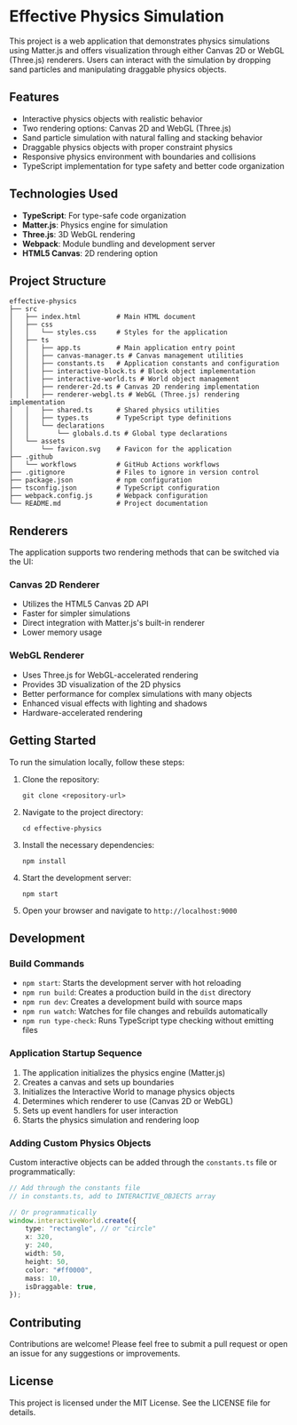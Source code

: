 # Effective Physics Simulation

This project is a web application that demonstrates physics simulations using Matter.js and offers visualization through either Canvas 2D or WebGL (Three.js) renderers. Users can interact with the simulation by dropping sand particles and manipulating draggable physics objects.

## Features

- Interactive physics objects with realistic behavior
- Two rendering options: Canvas 2D and WebGL (Three.js)
- Sand particle simulation with natural falling and stacking behavior
- Draggable physics objects with proper constraint physics
- Responsive physics environment with boundaries and collisions
- TypeScript implementation for type safety and better code organization

## Technologies Used

- **TypeScript**: For type-safe code organization
- **Matter.js**: Physics engine for simulation
- **Three.js**: 3D WebGL rendering
- **Webpack**: Module bundling and development server
- **HTML5 Canvas**: 2D rendering option

## Project Structure

```
effective-physics
├── src
│   ├── index.html         # Main HTML document
│   ├── css
│   │   └── styles.css     # Styles for the application
│   ├── ts
│   │   ├── app.ts         # Main application entry point
│   │   ├── canvas-manager.ts # Canvas management utilities
│   │   ├── constants.ts   # Application constants and configuration
│   │   ├── interactive-block.ts # Block object implementation
│   │   ├── interactive-world.ts # World object management
│   │   ├── renderer-2d.ts # Canvas 2D rendering implementation
│   │   ├── renderer-webgl.ts # WebGL (Three.js) rendering implementation
│   │   ├── shared.ts      # Shared physics utilities
│   │   ├── types.ts       # TypeScript type definitions
│   │   └── declarations
│   │       └── globals.d.ts # Global type declarations
│   └── assets
│       └── favicon.svg    # Favicon for the application
├── .github
│   └── workflows          # GitHub Actions workflows
├── .gitignore             # Files to ignore in version control
├── package.json           # npm configuration
├── tsconfig.json          # TypeScript configuration
├── webpack.config.js      # Webpack configuration
└── README.md              # Project documentation
```

## Renderers

The application supports two rendering methods that can be switched via the UI:

### Canvas 2D Renderer

- Utilizes the HTML5 Canvas 2D API
- Faster for simpler simulations
- Direct integration with Matter.js's built-in renderer
- Lower memory usage

### WebGL Renderer

- Uses Three.js for WebGL-accelerated rendering
- Provides 3D visualization of the 2D physics
- Better performance for complex simulations with many objects
- Enhanced visual effects with lighting and shadows
- Hardware-accelerated rendering

## Getting Started

To run the simulation locally, follow these steps:

1. Clone the repository:

   ```
   git clone <repository-url>
   ```

2. Navigate to the project directory:

   ```
   cd effective-physics
   ```

3. Install the necessary dependencies:

   ```
   npm install
   ```

4. Start the development server:

   ```
   npm start
   ```

5. Open your browser and navigate to `http://localhost:9000`

## Development

### Build Commands

- `npm start`: Starts the development server with hot reloading
- `npm run build`: Creates a production build in the `dist` directory
- `npm run dev`: Creates a development build with source maps
- `npm run watch`: Watches for file changes and rebuilds automatically
- `npm run type-check`: Runs TypeScript type checking without emitting files

### Application Startup Sequence

1. The application initializes the physics engine (Matter.js)
2. Creates a canvas and sets up boundaries
3. Initializes the Interactive World to manage physics objects
4. Determines which renderer to use (Canvas 2D or WebGL)
5. Sets up event handlers for user interaction
6. Starts the physics simulation and rendering loop

### Adding Custom Physics Objects

Custom interactive objects can be added through the `constants.ts` file or programmatically:

```typescript
// Add through the constants file
// in constants.ts, add to INTERACTIVE_OBJECTS array

// Or programmatically
window.interactiveWorld.create({
	type: "rectangle", // or "circle"
	x: 320,
	y: 240,
	width: 50,
	height: 50,
	color: "#ff0000",
	mass: 10,
	isDraggable: true,
});
```

## Contributing

Contributions are welcome! Please feel free to submit a pull request or open an issue for any suggestions or improvements.

## License

This project is licensed under the MIT License. See the LICENSE file for details.

